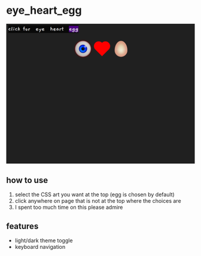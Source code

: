 # eye_heart_egg

![screenshot of eye_heart_egg](/imgs/eye_heart_egg.png)

## how to use
1. select the CSS art you want at the top (egg is chosen by default)
2. click anywhere on page that is not at the top where the choices are
3. I spent too much time on this please admire

## features
- light/dark theme toggle 
- keyboard navigation 